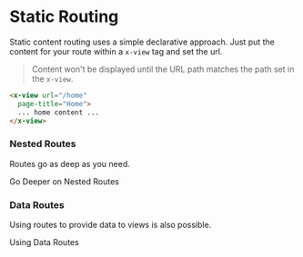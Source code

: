 # Static Routing

Static content routing uses a simple declarative approach. Just put the content for your route within a ```x-view``` tag and set the url.

> Content won't be displayed until the URL path matches the path set in the ```x-view```.

````html
<x-view url="/home"
  page-title="Home">
  ... home content ...
</x-view>
````

### Nested Routes

Routes go as deep as you need.
  
<ion-item>
  <ion-icon slot="start" name="git-merge-outline"></ion-icon>
  <x-link href="/navigation/static/nesting">
    Go Deeper on Nested Routes
  </x-link>
</ion-item>

### Data Routes

Using routes to provide data to views is also possible.

<ion-item>
  <ion-icon slot="start" name="server-outline"></ion-icon>
  <x-link href="/navigation/static/data">
    Using Data Routes
  </x-link>
</ion-item>
